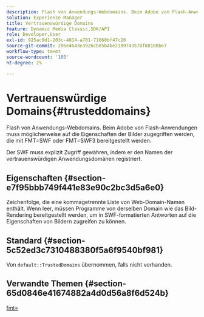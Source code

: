 ```yaml
---
description: Flash von Anwendungs-Webdomains. Beim Adobe von Flash-Anwendungen muss möglicherweise auf die Eigenschaften der Bilder zugegriffen werden, die mit FMT=SWF oder FMT=SWF3 bereitgestellt werden.
solution: Experience Manager
title: Vertrauenswürdige Domains
feature: Dynamic Media Classic,SDK/API
role: Developer,User
exl-id: 925ac9d1-203c-4814-a701-71060bf47c20
source-git-commit: 206e4643e3926cb85b4be2189743578f88180be7
workflow-type: tm+mt
source-wordcount: '105'
ht-degree: 2%

---
```


# Vertrauenswürdige Domains{#trusteddomains}

Flash von Anwendungs-Webdomains. Beim Adobe von Flash-Anwendungen muss möglicherweise auf die Eigenschaften der Bilder zugegriffen werden, die mit FMT=SWF oder FMT=SWF3 bereitgestellt werden.

Der SWF muss explizit Zugriff gewähren, indem er den Namen der vertrauenswürdigen Anwendungsdomänen registriert.

## Eigenschaften {#section-e7f95bbb749f441e83e90c2bc3d5a6e0}

Zeichenfolge, die eine kommagetrennte Liste von Web-Domain-Namen enthält. Wenn leer, müssen Programme von derselben Domain wie das Bild-Rendering bereitgestellt werden, um in SWF-formatierten Antworten auf die Eigenschaften von Bildern zugreifen zu können.

## Standard {#section-5c52ed3c7310488380f5a6f9540bf981}

Von `default::TrustedDomains` übernommen, falls nicht vorhanden.

## Verwandte Themen {#section-65d0846e41674882a4d0d56a8f6d524b}

[fmt=](../../../../../is-api/http-ref/image-serving-api-ref/c-http-protocol-reference/c-command-reference/r-is-http-fmt.md#reference-cdf10043423b45ba9fe15157fb3ae37a)
